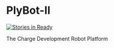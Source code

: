 PlyBot-II
=========

[![Stories in Ready](https://badge.waffle.io/the-charge/PlyBot-II.svg?label=ready&title=Ready)](http://waffle.io/the-charge/PlyBot-II) 

The Charge Development Robot Platform

